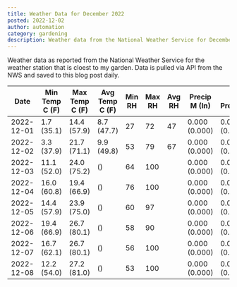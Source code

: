 ```yaml
---
title: Weather Data for December 2022
posted: 2022-12-02
author: automation
category: gardening
description: Weather data from the National Weather Service for December 2022
---
```


Weather data as reported from the National Weather Service for the weather station 
that is cloest to my garden. Data is pulled via API from the NWS and saved to this 
blog post daily.

|Date|Min Temp C (F)|Max Temp C (F)|Avg Temp C (F)|Min RH|Max RH|Avg RH|Precip M (In)|Avg Precip/Hr|
|---|---|---|---|---|---|---|---|---|
|2022-12-01|1.7 (35.1)|14.4 (57.9)|8.7 (47.7)|27|72|47|0.000 (0.000)|0.000 (0.000)|
|2022-12-02|3.3 (37.9)|21.7 (71.1)|9.9 (49.8)|53|79|67|0.000 (0.000)|0.000 (0.000)|
|2022-12-03|11.1 (52.0)|24.0 (75.2)| ()|64|100||0.000 (0.000)|0.000 (0.000)|
|2022-12-04|16.0 (60.8)|19.4 (66.9)| ()|76|100||0.000 (0.000)|0.000 (0.000)|
|2022-12-05|14.4 (57.9)|23.9 (75.0)| ()|60|97||0.000 (0.000)|0.000 (0.000)|
|2022-12-06|19.4 (66.9)|26.7 (80.1)| ()|58|90||0.000 (0.000)|0.000 (0.000)|
|2022-12-07|16.7 (62.1)|26.7 (80.1)| ()|56|100||0.000 (0.000)|0.000 (0.000)|
|2022-12-08|12.2 (54.0)|27.2 (81.0)| ()|53|100||0.000 (0.000)|0.000 (0.000)|
